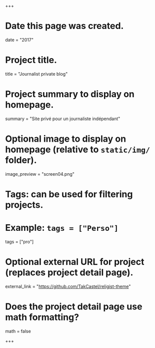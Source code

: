+++
# Date this page was created.
date = "2017"

# Project title.
title = "Journalist private blog"

# Project summary to display on homepage.
summary = "Site privé pour un journaliste indépendant"

# Optional image to display on homepage (relative to `static/img/` folder).
image_preview = "screen04.png"

# Tags: can be used for filtering projects.
# Example: `tags = ["Perso"]`
tags = ["pro"]

# Optional external URL for project (replaces project detail page).
external_link = "https://github.com/TakCastel/religist-theme"

# Does the project detail page use math formatting?
math = false

+++
